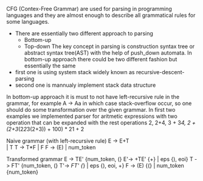 CFG (Contex-Free Grammar) are used for parsing in programming languages and they are almost enough to describe all grammatical rules for some languages.
  - There are essentially two different approach to parsing
      - Bottom-up
      - Top-down
The key concept in parsing is construction syntax tree or abstract syntax tree(AST) with the help of push_down automata.
In bottom-up approach there could be two different fashion but essentially the same
  - first one is using system stack widely known as recursive-descent-parsing
  - second one is mannualy implement stack data structure

In bottom-up approach it is must to not have left-recursive rule in the grammar, for example A -> Aa in which case stack-overflow
occur, so one should do some transformation over the given grammar.
In first two examples we implemented parser for aritmetic expressions with two operation that can be expanded with the rest operations
2, 2+4, 3 + 3*4, 2 + (2+3*(2*2*3(2+3)) + 100) * 21 + 2

Naive grammar (with left-recursive rule)
  E ->  E+T<br> 
       | T
  T ->  T*F
      | F
  F ->  (E)
      | num_token

Transformed grammar 
  E ->  TE'	  {num_token, (}
  E'->  +TE'	  {+}
      | eps	  {), eoi}
  T ->  FT'	  {num_token, (}
  T'->  *FT'	  {*}
      | eps	  {), eoi, +}
  F ->  (E)	  {(}
      | num_token	  {num_token}
    
